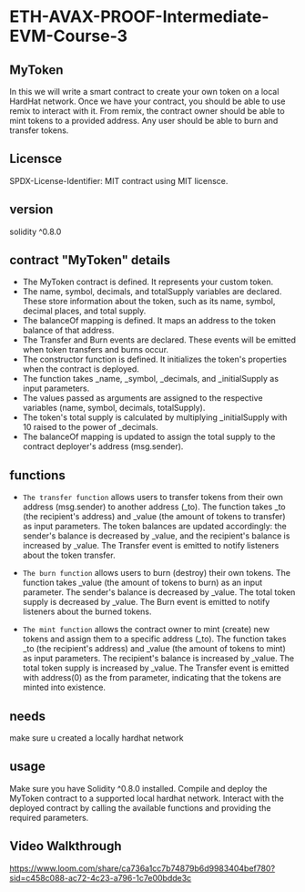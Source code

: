# ETH-AVAX-PROOF-Intermediate-EVM-Course-3
## MyToken
In this we will write a smart contract to create your own token on a local HardHat network. Once we have your contract, you should be able to use remix to interact with it. From remix, the contract owner should be able to mint tokens to a provided address. Any user should be able to burn and transfer tokens.

## Licensce
SPDX-License-Identifier: MIT  contract using MIT licensce.
## version
solidity ^0.8.0

## contract "MyToken" details
 * The MyToken contract is defined. It represents your custom token.
 * The name, symbol, decimals, and totalSupply variables are declared. These store information about the token, such as its name, symbol, decimal places, and total supply.
 * The  balanceOf  mapping is defined. It maps an address to the token balance of that address.
 * The Transfer and Burn events are declared. These events will be emitted when token transfers and burns occur.
 * The constructor function is defined. It initializes the token's properties when the contract is deployed.
 * The function takes _name, _symbol, _decimals, and _initialSupply as input parameters.
 * The values passed as arguments are assigned to the respective variables (name, symbol, decimals, totalSupply).
 * The token's total supply is calculated by multiplying _initialSupply with 10 raised to the power of _decimals.
 * The balanceOf mapping is updated to assign the total supply to the contract deployer's address (msg.sender).

## functions
 * `The transfer function` allows users to transfer tokens from their own address (msg.sender) to another address (_to).
   The function takes _to (the recipient's address) and _value (the amount of tokens to transfer) as input parameters.
   The token balances are updated accordingly: the sender's balance is decreased by _value, and the recipient's balance is increased by _value.
   The Transfer event is emitted to notify listeners about the token transfer.

 * `The burn function` allows users to burn (destroy) their own tokens.
   The function takes _value (the amount of tokens to burn) as an input parameter.
   The sender's balance is decreased by _value.
   The total token supply is decreased by _value.
   The Burn event is emitted to notify listeners about the burned tokens.

 * `The mint function` allows the contract owner to mint (create) new tokens and assign them to a specific address (_to).
   The function takes _to (the recipient's address) and _value (the amount of tokens to mint) as input parameters.
   The recipient's balance is increased by _value.
   The total token supply is increased by _value.
   The Transfer event is emitted with address(0) as the from parameter, indicating that the tokens are minted into existence.

## needs
make sure u created a locally hardhat network

## usage
Make sure you have Solidity ^0.8.0 installed. Compile and deploy the MyToken contract to a supported local hardhat network. Interact with the deployed contract by calling the available functions and providing the required parameters.

## Video Walkthrough
https://www.loom.com/share/ca736a1cc7b74879b6d9983404bef780?sid=c458c088-ac72-4c23-a796-1c7e00bdde3c
